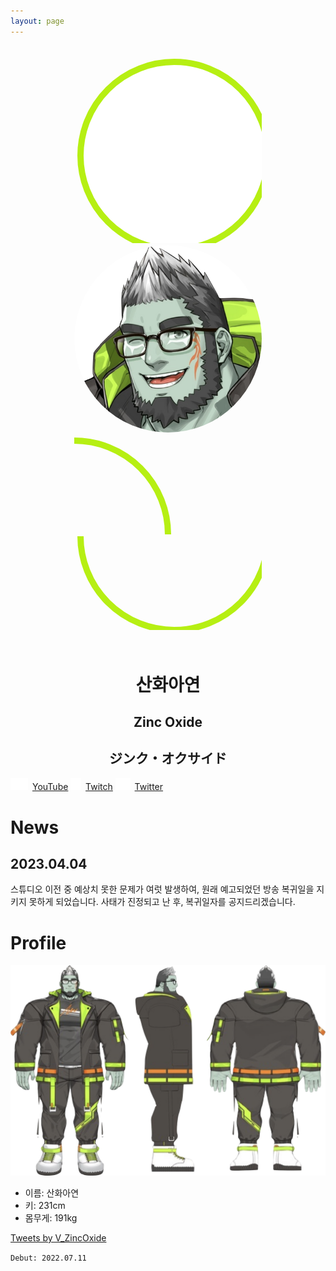 ```yaml
---
layout: page
---
```


<div class="profile-picture-parent" style="margin: 30px calc(50% - 150px);">
       <svg class="profile-picture-background" height="320px" width="320px">
              <circle cx="160" cy="160" r="150" stroke="#B6EF13" fill="#fff" stroke-width="10px"></circle>
       </svg>
       <img
       class="profile-picture-character"
       style="
              width: 300px;
              height: 300px;
              border-radius: 50%;"
       src="resources/profile_wink.png"
       alt="profile picture">
       <svg class="profile-picture-border" height="160px" width="160px" style="top:0px; left:160px;">
              <circle cx="0" cy="160" r="150" stroke="#B6EF13" fill="none" stroke-width="10px"></circle>
       </svg>
       <svg class="profile-picture-border" height="160px" width="320px" style="top:160px; left:0px">
              <circle cx="160" cy="0" r="150" stroke="#B6EF13" fill="none" stroke-width="10px"></circle>
       </svg>
</div>
<div style="text-align: center;">
       <br>
       <h1 style="margin-top: 1rem; font-weight: 900;" >산화아연</h1>
       <h2 style="font-weight: 700;">Zinc Oxide</h2>
       <h2 style="font-weight: 700;">ジンク・オクサイド</h2>     
</div>

<a class="btn btn-link btn-lg btn-block btn-youtube-red" href="https://youtube.com/ZincOxide" type="button">
       <img src="/resources/youtube_logo_white.svg" style="height:100%; max-height:1.4em; margin-right:0.5em;">YouTube</a>
<a class="btn btn-link btn-lg btn-block btn-twitch-purple" href="https://twitch.tv/v_zincoxide" type="button">
       <img src="/resources/TwitchGlitchWhite.svg" style="height:100%; max-height:1.4em; margin-right:0.5em;">Twitch</a>
<a class="btn btn-link btn-lg btn-block btn-twitter-blue" href="https://twitter.com/V_ZincOxide" type="button">
       <img src="resources/twitter_logo_white.svg" style="height:100%; max-height:1.4em; margin-right:0.5em;">Twitter</a>

# News
## 2023.04.04
스튜디오 이전 중 예상치 못한 문제가 여럿 발생하여, 원래 예고되었던 방송 복귀일을 지키지 못하게 되었습니다.
사태가 진정되고 난 후, 복귀일자를 공지드리겠습니다.


# Profile
![산화아연의 앞, 옆, 뒤 삼면도](resources/3view.png)
* 이름: 산화아연
* 키: 231cm
* 몸무게: 191kg

<a class="twitter-timeline" data-height="500" data-dnt="true" href="https://twitter.com/V_ZincOxide?ref_src=twsrc%5Etfw">Tweets by V_ZincOxide</a> <script async src="https://platform.twitter.com/widgets.js" charset="utf-8"></script>

`Debut: 2022.07.11`
